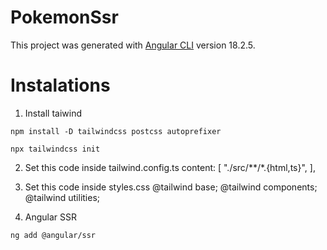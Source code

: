 # PokemonSsr

This project was generated with [Angular CLI](https://github.com/angular/angular-cli) version 18.2.5.

# Instalations

1. Install taiwind

```
npm install -D tailwindcss postcss autoprefixer
```

```
npx tailwindcss init
```

2. Set this code inside tailwind.config.ts
   content: [
   "./src/**/*.{html,ts}",
   ],

3. Set this code inside styles.css
   @tailwind base;
   @tailwind components;
   @tailwind utilities;

4. Angular SSR

```
ng add @angular/ssr
```
